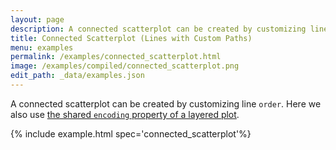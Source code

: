 ```yaml
---
layout: page
description: A connected scatterplot can be created by customizing line `order`.  Here we also use [the shared `encoding` property of a layered plot](layer.html).
title: Connected Scatterplot (Lines with Custom Paths)
menu: examples
permalink: /examples/connected_scatterplot.html
image: /examples/compiled/connected_scatterplot.png
edit_path: _data/examples.json
---
```


A connected scatterplot can be created by customizing line `order`.  Here we also use [the shared `encoding` property of a layered plot](layer.html).

{% include example.html spec='connected_scatterplot'%}
